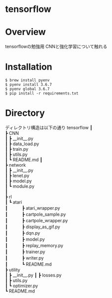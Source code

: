 tensorflow
==

# Overview
tensorflowの勉強用
CNNと強化学習について触れる

# Installation
```
$ brew install pyenv
$ pyenv install 3.6.7
$ pyenv global 3.6.7
$ pip install -r requirements.txt
```


# Directory
ディレクトリ構造は以下の通り
tensorflow 
┃  
┣ CNN  
┃  ┣ \_\_init\_\_.py  
┃  ┣ data_load.py     
┃  ┣ train.py  
┃  ┣ utils.py  
┃  ┗ README.md 
┃   
┣ network  
┃  ┣ \_\_init\_\_.py  
┃  ┣ lenet.py     
┃  ┣ model.py   
┃  ┗ module.py  
┃  
┣ rl  
┃ ┗ atari  
┃  　　　┣ atari_wrapper.py  
┃  　　　┣ cartpole_sample.py  
┃  　　　┣ cartpole_wrapper.py  
┃  　　　┣ display_as_gif.py  
┃  　　　┣ dqn.py  
┃  　　　┣ model.py  
┃  　　　┣ replay_memory.py  
┃  　　　┣ trainer.py  
┃  　　　┣ writer.py  
┃  　　　┗ README.md  
┣ utility  
┃  ┣ \_\_init\_\_.py 
┃  ┣ losses.py  
┃  ┣ utils.py  
┃  ┗ optimizer.py  
┗ README.md  
